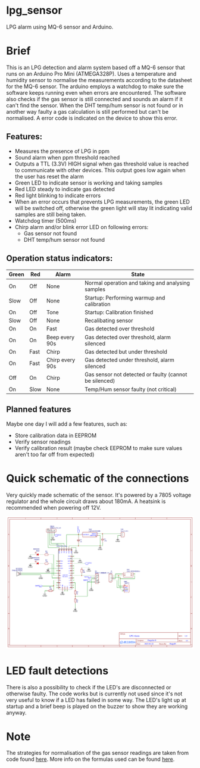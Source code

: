 # lpg_sensor
LPG alarm using MQ-6 sensor and Arduino.

# Brief
This is an LPG detection and alarm system based off a MQ-6 sensor that runs on an Arduino Pro Mini (ATMEGA328P). Uses a temperature and humidity sensor to normalise the measurements according to the datasheet for the MQ-6 sensor. The arduino employs a watchdog to make sure the software keeps running even when errors are encountered. The software also checks if the gas sensor is still connected and sounds an alarm if it can't find the sensor. When the DHT temp/hum sensor is not found or in another way faulty a gas calculation is still performed but can't be normalised. A error code is indicated on the device to show this error.

## Features:
- Measures the presence of LPG in ppm
- Sound alarm when ppm threshold reached
- Outputs a TTL (3.3V) HIGH signal when gas threshold value is reached to communicate with other devices. This output goes low again when the user has reset the alarm
- Green LED to indicate sensor is working and taking samples
- Red LED steady to indicate gas detected
- Red light blinking to indicate errors
- When an error occurs that prevents LPG measurements, the green LED will be switched off, otherwise the green light will stay lit indicating valid samples are still being taken.
- Watchdog timer (500ms)
- Chirp alarm and/or blink error LED on following errors:
    - Gas sensor not found
    - DHT temp/hum sensor not found

## Operation status indicators:
Green | Red | Alarm | State
--- | --- | --- | ---
On |   Off  | None  | Normal operation and taking and analysing samples
Slow | Off  | None  | Startup: Performing warmup and calibration
On   | Off  | Tone  | Startup: Calibration finished
Slow | Off  | None  | Recalibating sensor
On   | On   | Fast  | Gas detected over threshold
On   | On   | Beep every 90s  | Gas detected over threshold, alarm silenced
On   | Fast | Chirp | Gas detected but under threshold
On   | Fast | Chirp every 90s | Gas detected under threshold, alarm silenced
Off  | On   | Chirp | Gas sensor not detected or faulty (cannot be silenced)
On   | Slow | None  | Temp/Hum sensor faulty (not critical)

## Planned features
Maybe one day I will add a few features, such as:
- Store calibration data in EEPROM
- Verify sensor readings
- Verify calibration result (maybe check EEPROM to make sure values aren't too far off from expected)

# Quick schematic of the connections
Very quickly made schematic of the sensor. It's powered by a 7805 voltage regulator and the whole circuit draws about 180mA. A heatsink is recommended when powering off 12V.

![Schematic](Schematic_LPG_Sensor_2023-01-23.png)

# LED fault detections
There is also a possibility to check if the LED's are disconnected or otherwise faulty. The code works but is currently not used since it's not very useful to know if a LED has failed in some way. The LED's light up at startup and a brief beep is played on the buzzer to show they are working anyway.

# Note
The strategies for normalisation of the gas sensor readings are taken from code found [here](https://www.savvysolutions.info/savvymicrocontrollersolutions/arduino.php?topic=arduino-mq6-lpg-gas-sensor). More info on the formulas used can be found [here](https://www.savvysolutions.info/savvymicrocontrollersolutions/index.php?sensor=mq-6-gas-sensors).